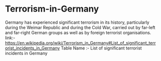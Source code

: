 # Terrorism-in-Germany
Germany has experienced significant terrorism in its history, particularly during the Weimar Republic and during the Cold War, carried out by far-left and far-right German groups as well as by foreign terrorist organisations.  link:- https://en.wikipedia.org/wiki/Terrorism_in_Germany#List_of_significant_terrorist_incidents_in_Germany  Table Name :- List of significant terrorist incidents in Germany
